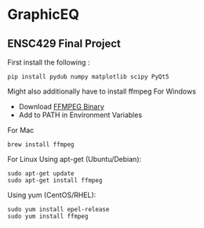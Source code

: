 # GraphicEQ
## ENSC429 Final Project

First install the following :
```
pip install pydub numpy matplotlib scipy PyQt5
```


Might also additionally have to install ffmpeg
For Windows
- Download [FFMPEG Binary](https://github.com/BtbN/FFmpeg-Builds/releases)
- Add to PATH in Environment Variables

For Mac
```
brew install ffmpeg
```

For Linux
Using apt-get (Ubuntu/Debian):
```
sudo apt-get update
sudo apt-get install ffmpeg
```
Using yum (CentOS/RHEL):
```
sudo yum install epel-release
sudo yum install ffmpeg
```
